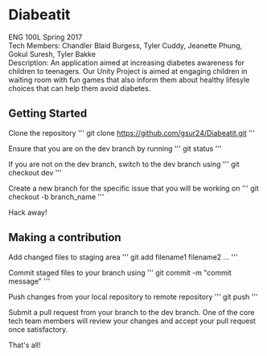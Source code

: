 # Diabeatit
ENG 100L Spring 2017 </br>
Tech Members: Chandler Blaid Burgess, Tyler Cuddy, Jeanette Phung, Gokul Suresh, Tyler Bakke	</br>
Description: An application aimed at increasing diabetes awareness for children to teenagers. Our Unity Project is aimed at engaging children in waiting room with fun games that also inform them about healthy lifesyle choices that can help them avoid diabetes.

## Getting Started

Clone the repository
'''
git clone https://github.com/gsur24/Diabeatit.git
'''

Ensure that you are on the dev branch by running
'''
git status
'''

If you are not on the dev branch, switch to the dev branch using
'''
git checkout dev
'''

Create a new branch for the specific issue that you will be working on
'''
git checkout -b branch_name
'''

Hack away!

## Making a contribution
Add changed files to staging area 
'''
git add filename1 filename2 ...
'''

Commit staged files to your branch using
'''
git commit -m "commit message"
'''

Push changes from your local repository to remote repository
'''
git push
'''

Submit a pull request from your branch to the dev branch. One of the core tech team members will review your changes and accept your pull request once satisfactory.

That's all!

